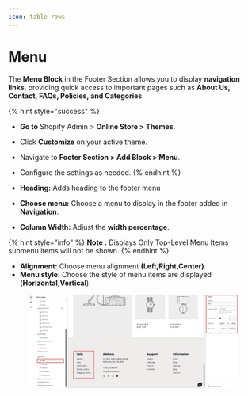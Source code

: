```yaml
---
icon: table-rows
---
```


# Menu

The **Menu Block** in the Footer Section allows you to display **navigation links**, providing quick access to important pages such as **About Us, Contact, FAQs, Policies, and Categories**.

{% hint style="success" %}
* **Go to** Shopify Admin > **Online Store > Themes**.
* Click **Customize** on your active theme.
* Navigate to **Footer Section > Add Block > Menu**.
* Configure the settings as needed.
{% endhint %}

* **Heading:** Adds heading to the footer menu
* **Choose menu:** Choose a menu to display in the footer added in [**Navigation**](https://wedesignthemes.gitbook.io/ai-max-ai-games/~/changes/270/header-group/navigation-menu).
* **Column Width:** Adjust the **width percentage**.

{% hint style="info" %}
**Note :** Displays Only Top-Level Menu Items submenu items will not be shown.
{% endhint %}

* **Alignment:** Choose menu alignment **(Left,Right,Center)**.
* **Menu style:** Choose the style of menu items are displayed (**Horizontal,Vertical**).

<figure><img src="../../.gitbook/assets/menu-footer.jpg" alt=""><figcaption></figcaption></figure>
